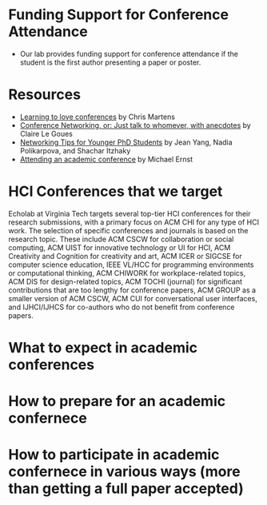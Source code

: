 # Funding Support for Conference Attendance

- Our lab provides funding support for conference attendance if the student is the first author presenting a paper or poster.

# Resources

- [Learning to love conferences](http://lambdamaphone.blogspot.com/2016/05/learning-to-love-conferences.html) by Chris Martens
- [Conference Networking, or: Just talk to whomever, with anecdotes](https://clairelegoues.com/2017/05/14/conference-networking-or-just-talk-to-whomever-with-anecdotes/) by Claire Le Goues
- [Networking Tips for Younger PhD Students](http://jxyzabc.blogspot.com/2016/05/networking-tips-for-younger-phd-students.html) by Jean Yang, Nadia Polikarpova, and Shachar Itzhaky
- [Attending an academic conference](https://homes.cs.washington.edu/~mernst/advice/conference-attendance.html) by Michael Ernst

# HCI Conferences that we target

Echolab at Virginia Tech targets several top-tier HCI conferences for their research submissions, with a primary focus on ACM CHI for any type of HCI work. The selection of specific conferences and journals is based on the research topic. These include ACM CSCW for collaboration or social computing, ACM UIST for innovative technology or UI for HCI, ACM Creativity and Cognition for creativity and art, ACM ICER or SIGCSE for computer science education, IEEE VL/HCC for programming environments or computational thinking, ACM CHIWORK for workplace-related topics, ACM DIS for design-related topics, ACM TOCHI (journal) for significant contributions that are too lengthy for conference papers, ACM GROUP as a smaller version of ACM CSCW, ACM CUI for conversational user interfaces, and IJHCI/IJHCS for co-authors who do not benefit from conference papers.

# What to expect in academic conferences

# How to prepare for an academic confernece

# How to participate in academic confernece in various ways (more than getting a full paper accepted)